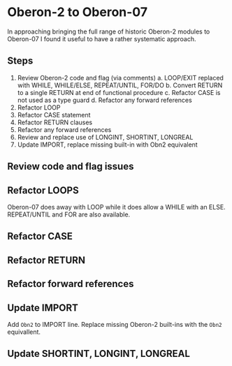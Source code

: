 Oberon-2 to Oberon-07
=====================

In approaching bringing the full range of historic Oberon-2 modules
to Oberon-07 I found it useful to have a rather systematic approach.

Steps
-----

1. Review Oberon-2 code and flag (via comments)
    a. LOOP/EXIT replaced with WHILE, WHILE/ELSE, REPEAT/UNTIL, FOR/DO
    b. Convert RETURN to a single RETURN at end of functional procedure
    c. Refactor CASE is not used as a type guard
    d. Refactor any forward references
2. Refactor LOOP 
3. Refactor CASE statement
4. Refactor RETURN clauses
5. Refactor any forward references
6. Review and replace use of LONGINT, SHORTINT, LONGREAL
7. Update IMPORT, replace missing built-in with Obn2 equivalent


Review code and flag issues
---------------------------

Refactor LOOPS
--------------

Oberon-07 does away with LOOP while it does allow a WHILE with
an ELSE.  REPEAT/UNTIL and FOR are also available.

Refactor CASE
-------------

Refactor RETURN
---------------

Refactor forward references
---------------------------

Update IMPORT
-------------

Add `Obn2` to IMPORT line.  Replace missing Oberon-2 built-ins with
the `Obn2` equivallent.

Update SHORTINT, LONGINT, LONGREAL
----------------------------------



